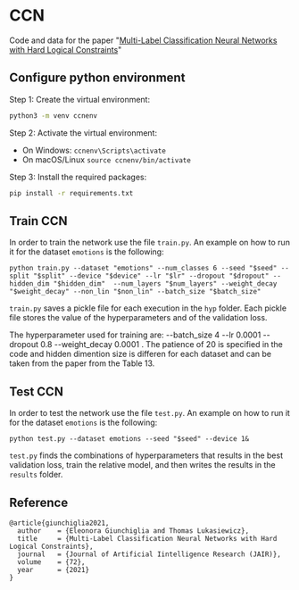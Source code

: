 # CCN

Code and data for the paper "[Multi-Label Classification Neural Networks with Hard Logical Constraints](https://dl.acm.org/doi/pdf/10.1613/jair.1.12850)"

## Configure python environment

Step 1: Create the virtual environment:
```bash
python3 -m venv ccnenv
```

Step 2: Activate the virtual environment:

- On Windows: `ccnenv\Scripts\activate`
- On macOS/Linux `source ccnenv/bin/activate`

Step 3: Install the required packages:
```bash
pip install -r requirements.txt
```

## Train CCN

In order to train the network use the file ```train.py```. An example on how to run it for the dataset ```emotions``` is the following:
```
python train.py --dataset "emotions" --num_classes 6 --seed "$seed" --split "$split" --device "$device" --lr "$lr" --dropout "$dropout" --hidden_dim "$hidden_dim"  --num_layers "$num_layers" --weight_decay "$weight_decay" --non_lin "$non_lin" --batch_size "$batch_size" 
```
```train.py``` saves a pickle file for each execution in the ```hyp``` folder. Each pickle file stores the value of the hyperparameters and of the validation loss.

The hyperparameter used for training are: --batch_size 4 --lr 0.0001 --dropout 0.8 --weight_decay 0.0001 . The patience of 20 is specified in the code and hidden dimention size is differen for each dataset and can be taken from the paper from the Table 13.

## Test CCN 

In order to test the network use the file ```test.py```. An example on how to run it for the dataset ```emotions``` is the following: 
```
python test.py --dataset emotions --seed "$seed" --device 1&
```
```test.py``` finds the combinations of hyperparameters that results in the best validation loss, train the relative model, and then writes the results in the ```results``` folder.

## Reference

```
@article{giunchiglia2021,
  author    = {Eleonora Giunchiglia and Thomas Lukasiewicz},
  title     = {Multi-Label Classification Neural Networks with Hard Logical Constraints},
  journal   = {Journal of Artificial Iintelligence Research (JAIR)},
  volume    = {72},
  year      = {2021}
}
```
